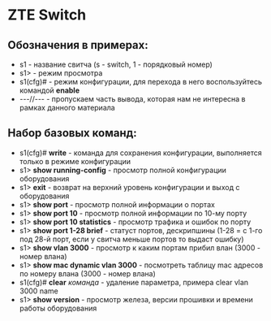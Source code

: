 # ZTE Switch

## Обозначения в примерах:
* s1 - название свитча (s - switch, 1 - порядковый номер)
* s1> - режим просмотра
* s1(cfg)# - режим конфигурации, для перехода в него воспользуйтесь командой **enable**
* ---//--- - пропускаем часть вывода, которая нам не интересна в рамках данного материала

## Набор базовых команд:
* s1(cfg)# **write** - команда для сохранения конфигурации, выполняется только в режиме конфигурации
* s1> **show running-config** - просмотр полной конфигурации оборудования
* s1> **exit** - возврат на верхний уровень конфигурации и выход с оборудования
* s1> **show port** - просмотр полной информации о портах
* s1> **show port 10** - просмотр полной информации по 10-му порту
* s1> **show port 10 statistics** - просмотр трафика и ошибок по порту
* s1> **show port 1-28 brief** - статуст портов, дескрипшины (1-28 = с 1-го под 28-й порт, если у свитча меньше портов то выдаст ошибку)
* s1> **show vlan 3000** - просмотр к каким портам прибил влан (3000 - номер влана)
* s1> **show mac dynamic vlan 3000** - посмотреть таблицу mac адресов по номеру влана (3000 - номер влана)
* s1(cfg)# **clear** *команда* - удаление параметра, примера clear vlan 3000 name
* s1> **show version** - просмотр железа, версии прошивки и времени работы оборудования
